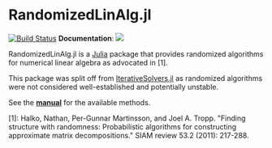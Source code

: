 # RandomizedLinAlg.jl

[![Build Status](https://travis-ci.org/JuliaLinearAlgebra/RandomizedLinAlg.jl.svg?branch=master)](https://travis-ci.org/JuliaLinearAlgebra/RandomizedLinAlg.jl)
**Documentation**: [![][docs-latest-img]][docs-latest-url]

RandomizedLinAlg.jl is a [Julia](https://julialang.org/) package that provides randomized algorithms for numerical linear algebra as advocated in [1].

This package was split off from [IterativeSolvers.jl](https://github.com/JuliaMath/IterativeSolvers.jl) as randomized algorithms were not considered well-established and potentially unstable.

See the [**manual**](https://haampie.github.io/RandomizedLinAlg.jl/latest/) for the available methods.

[1]: Halko, Nathan, Per-Gunnar Martinsson, and Joel A. Tropp. "Finding structure with randomness: Probabilistic algorithms for constructing approximate matrix decompositions." SIAM review 53.2 (2011): 217-288.

[docs-latest-img]: https://img.shields.io/badge/docs-latest-blue.svg
[docs-latest-url]: http://Julialinearalgebra.github.io/RandomizedLinAlg.jl/latest
